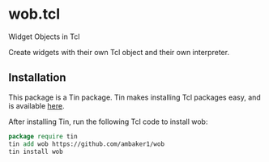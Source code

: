 # wob.tcl
 Widget Objects in Tcl
 
 Create widgets with their own Tcl object and their own interpreter. 
 
## Installation
This package is a Tin package. Tin makes installing Tcl packages easy, and is available [here](https://github.com/ambaker1/Tin).

After installing Tin, run the following Tcl code to install wob:
```tcl
package require tin
tin add wob https://github.com/ambaker1/wob
tin install wob
```
